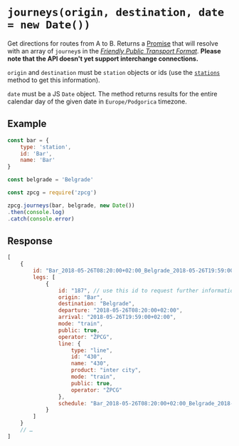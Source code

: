 # `journeys(origin, destination, date = new Date())`

Get directions for routes from A to B. Returns a [Promise](https://developer.mozilla.org/en-US/docs/Web/JavaScript/Reference/Global_Objects/promise) that will resolve with an array of `journey`s in the [*Friendly Public Transport Format*](https://github.com/public-transport/friendly-public-transport-format). **Please note that the API doesn't yet support interchange connections.**

`origin` and `destination` must be `station` objects or ids (use the [`stations`](stations.md) method to get this information).

`date` must be a JS `Date` object. The method returns results for the entire calendar day of the given date in `Europe/Podgorica` timezone.

## Example

```js
const bar = {
    type: 'station',
    id: 'Bar',
    name: 'Bar'
}

const belgrade = 'Belgrade'

const zpcg = require('zpcg')

zpcg.journeys(bar, belgrade, new Date())
.then(console.log)
.catch(console.error)
```

## Response

```js
[
    {
        id: "Bar_2018-05-26T08:20:00+02:00_Belgrade_2018-05-26T19:59:00+02:00_430",
        legs: [
            {
                id: "187", // use this id to request further information for legs using the journeyLeg method
                origin: "Bar",
                destination: "Belgrade",
                departure: "2018-05-26T08:20:00+02:00",
                arrival: "2018-05-26T19:59:00+02:00",
                mode: "train",
                public: true,
                operator: "ŽPCG",
                line: {
                    type: "line",
                    id: "430",
                    name: "430",
                    product: "inter city",
                    mode: "train",
                    public: true,
                    operator: "ŽPCG"
                },
                schedule: "Bar_2018-05-26T08:20:00+02:00_Belgrade_2018-05-26T19:59:00+02:00_430"
            }
        ]
    }
    // …
]
```
